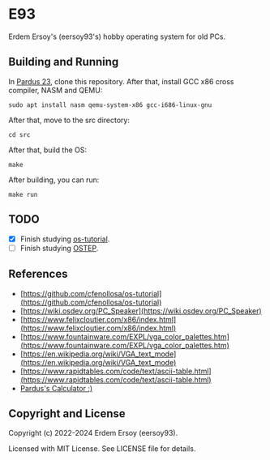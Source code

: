 # E93

Erdem Ersoy's (eersoy93's) hobby operating system for old PCs.

## Building and Running

In [Pardus 23](https://www.pardus.org.tr/), clone this repository. After that, install GCC x86 cross compiler, NASM and QEMU:

`sudo apt install nasm qemu-system-x86 gcc-i686-linux-gnu`

After that, move to the src directory:

`cd src`

After that, build the OS:

`make`

After building, you can run:

`make run`

## TODO

- [X] Finish studying [os-tutorial](https://github.com/cfenollosa/os-tutorial).
- [ ] Finish studying [OSTEP](https://pages.cs.wisc.edu/~remzi/OSTEP/).

## References

- [https://github.com/cfenollosa/os-tutorial](https://github.com/cfenollosa/os-tutorial)
- [https://wiki.osdev.org/PC_Speaker](https://wiki.osdev.org/PC_Speaker)
- [https://www.felixcloutier.com/x86/index.html](https://www.felixcloutier.com/x86/index.html)
- [https://www.fountainware.com/EXPL/vga_color_palettes.htm](https://www.fountainware.com/EXPL/vga_color_palettes.htm)
- [https://en.wikipedia.org/wiki/VGA_text_mode](https://en.wikipedia.org/wiki/VGA_text_mode)
- [https://www.rapidtables.com/code/text/ascii-table.html](https://www.rapidtables.com/code/text/ascii-table.html)
- [Pardus's Calculator :)](https://apps.pardus.org.tr/app/gnome-calculator)

## Copyright and License

Copyright (c) 2022-2024 Erdem Ersoy (eersoy93).

Licensed with MIT License. See LICENSE file for details.
